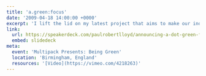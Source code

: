 ```yaml
---
title: 'a.green:focus'
date: '2009-04-18 14:00:00 +0000'
excerpt: 'I lift the lid on my latest project that aims to make our industry just a little more eco-friendly.'
link:
  url: https://speakerdeck.com/paulrobertlloyd/announcing-a-dot-green-focus
  embed: slidedeck
meta:
  event: 'Multipack Presents: Being Green'
  location: 'Birmingham, England'
  resources: '[Video](https://vimeo.com/4218263)'
---
```

